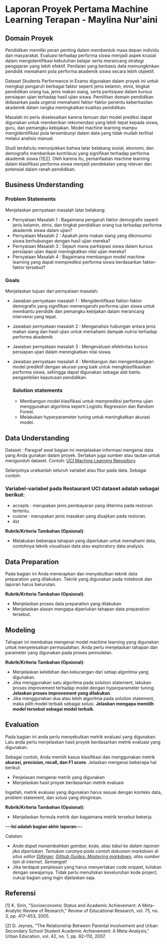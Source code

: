# Laporan Proyek Pertama Machine Learning Terapan - Maylina Nur'aini

## Domain Proyek

Pendidikan memiliki peran penting dalam membentuk masa depan individu dan masyarakat. Evaluasi terhadap performa siswa menjadi aspek krusial dalam mengidentifikasi kebutuhan belajar serta merancang strategi pengajaran yang lebih efektif. Penilaian yang berbasis data memungkinkan pendidik memahami pola performa akademik siswa secara lebih objektif.

Dataset Students Performance in Exams digunakan dalam proyek ini untuk mengkaji pengaruh berbagai faktor seperti jenis kelamin, etnis, tingkat pendidikan orang tua, jenis makan siang, serta partisipasi dalam kursus persiapan ujian terhadap hasil ujian siswa. Pemilihan domain pendidikan didasarkan pada urgensi memahami faktor-faktor penentu keberhasilan akademik dalam rangka meningkatkan kualitas pendidikan.

Masalah ini perlu diselesaikan karena temuan dari model prediksi dapat digunakan untuk memberikan rekomendasi yang lebih tepat kepada siswa, guru, dan pemangku kebijakan. Model machine learning mampu mengidentifikasi pola tersembunyi dalam data yang tidak mudah terlihat melalui analisis manual.

Studi terdahulu menunjukkan bahwa latar belakang sosial, ekonomi, dan demografis memberikan kontribusi yang signifikan terhadap performa akademik siswa [1][2]. Oleh karena itu, pemanfaatan machine learning dalam klasifikasi performa siswa menjadi pendekatan yang relevan dan potensial dalam ranah pendidikan.

## Business Understanding
### Problem Statements

Menjelaskan pernyataan masalah latar belakang:
- Pernyataan Masalah 1 : Bagaimana pengaruh faktor demografis seperti jenis kelamin, etnis, dan tingkat pendidikan orang tua terhadap performa akademik siswa dalam ujian?
- Pernyataan Masalah 2 : Apakah jenis makan siang yang dikonsumsi siswa berhubungan dengan hasil ujian mereka?
- Pernyataan Masalah 3 : Sejauh mana partisipasi siswa dalam kursus persiapan ujian dapat meningkatkan nilai ujian mereka?
- Pernyataan Masalah 4 : Bagaimana membangun model machine learning yang dapat memprediksi performa siswa berdasarkan faktor-faktor tersebut?

### Goals

Menjelaskan tujuan dari pernyataan masalah:
- Jawaban pernyataan masalah 1 : Mengidentifikasi faktor-faktor demografis yang signifikan memengaruhi performa ujian siswa untuk membantu pendidik dan pemangku kebijakan dalam merancang intervensi yang tepat.
- Jawaban pernyataan masalah 2 : Menganalisis hubungan antara jenis makan siang dan hasil ujian untuk memahami dampak nutrisi terhadap performa akademik.
- Jawaban pernyataan masalah 3 : Mengevaluasi efektivitas kursus persiapan ujian dalam meningkatkan nilai siswa.
- Jawaban pernyataan masalah 4 : Membangun dan mengembangkan model prediktif dengan akurasi yang baik untuk mengklasifikasikan performa siswa, sehingga dapat digunakan sebagai alat bantu pengambilan keputusan pendidikan.

    ### Solution statements
    - Membangun model klasifikasi untuk memprediksi performa ujian menggunakan algoritma seperti Logistic Regression dan Random Forest.
    - Melakukan hyperparameter tuning untuk meningkatkan akurasi model.

## Data Understanding

Dataset : 
Paragraf awal bagian ini menjelaskan informasi mengenai data yang Anda gunakan dalam proyek. Sertakan juga sumber atau tautan untuk mengunduh dataset. Contoh: [UCI Machine Learning Repository](https://archive.ics.uci.edu/ml/datasets/Restaurant+%26+consumer+data).

Selanjutnya uraikanlah seluruh variabel atau fitur pada data. Sebagai contoh:  

### Variabel-variabel pada Restaurant UCI dataset adalah sebagai berikut:
- accepts : merupakan jenis pembayaran yang diterima pada restoran tertentu.
- cuisine : merupakan jenis masakan yang disajikan pada restoran.
- dst

**Rubrik/Kriteria Tambahan (Opsional)**:
- Melakukan beberapa tahapan yang diperlukan untuk memahami data, contohnya teknik visualisasi data atau exploratory data analysis.

## Data Preparation
Pada bagian ini Anda menerapkan dan menyebutkan teknik data preparation yang dilakukan. Teknik yang digunakan pada notebook dan laporan harus berurutan.

**Rubrik/Kriteria Tambahan (Opsional)**: 
- Menjelaskan proses data preparation yang dilakukan
- Menjelaskan alasan mengapa diperlukan tahapan data preparation tersebut.

## Modeling
Tahapan ini membahas mengenai model machine learning yang digunakan untuk menyelesaikan permasalahan. Anda perlu menjelaskan tahapan dan parameter yang digunakan pada proses pemodelan.

**Rubrik/Kriteria Tambahan (Opsional)**: 
- Menjelaskan kelebihan dan kekurangan dari setiap algoritma yang digunakan.
- Jika menggunakan satu algoritma pada solution statement, lakukan proses improvement terhadap model dengan hyperparameter tuning. **Jelaskan proses improvement yang dilakukan**.
- Jika menggunakan dua atau lebih algoritma pada solution statement, maka pilih model terbaik sebagai solusi. **Jelaskan mengapa memilih model tersebut sebagai model terbaik**.

## Evaluation
Pada bagian ini anda perlu menyebutkan metrik evaluasi yang digunakan. Lalu anda perlu menjelaskan hasil proyek berdasarkan metrik evaluasi yang digunakan.

Sebagai contoh, Anda memiih kasus klasifikasi dan menggunakan metrik **akurasi, precision, recall, dan F1 score**. Jelaskan mengenai beberapa hal berikut:
- Penjelasan mengenai metrik yang digunakan
- Menjelaskan hasil proyek berdasarkan metrik evaluasi

Ingatlah, metrik evaluasi yang digunakan harus sesuai dengan konteks data, problem statement, dan solusi yang diinginkan.

**Rubrik/Kriteria Tambahan (Opsional)**: 
- Menjelaskan formula metrik dan bagaimana metrik tersebut bekerja.

**---Ini adalah bagian akhir laporan---**

_Catatan:_
- _Anda dapat menambahkan gambar, kode, atau tabel ke dalam laporan jika diperlukan. Temukan caranya pada contoh dokumen markdown di situs editor [Dillinger](https://dillinger.io/), [Github Guides: Mastering markdown](https://guides.github.com/features/mastering-markdown/), atau sumber lain di internet. Semangat!_
- Jika terdapat penjelasan yang harus menyertakan code snippet, tuliskan dengan sewajarnya. Tidak perlu menuliskan keseluruhan kode project, cukup bagian yang ingin dijelaskan saja.

## Referensi

[1] K. Sirin, "Socioeconomic Status and Academic Achievement: A Meta-Analytic Review of Research," Review of Educational Research, vol. 75, no. 3, pp. 417–453, 2005.

[2] D. Jeynes, "The Relationship Between Parental Involvement and Urban Secondary School Student Academic Achievement: A Meta-Analysis," Urban Education, vol. 42, no. 1, pp. 82–110, 2007.
